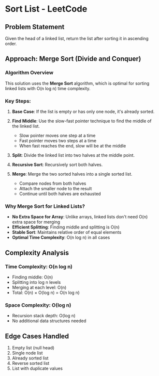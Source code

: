 # Sort List - LeetCode

## Problem Statement
Given the head of a linked list, return the list after sorting it in ascending order.

## Approach: Merge Sort (Divide and Conquer)

### Algorithm Overview
This solution uses the **Merge Sort** algorithm, which is optimal for sorting linked lists with O(n log n) time complexity.

### Key Steps:

1. **Base Case**: If the list is empty or has only one node, it's already sorted.

2. **Find Middle**: Use the slow-fast pointer technique to find the middle of the linked list.
   - Slow pointer moves one step at a time
   - Fast pointer moves two steps at a time
   - When fast reaches the end, slow will be at the middle

3. **Split**: Divide the linked list into two halves at the middle point.

4. **Recursive Sort**: Recursively sort both halves.

5. **Merge**: Merge the two sorted halves into a single sorted list.
   - Compare nodes from both halves
   - Attach the smaller node to the result
   - Continue until both halves are exhausted

### Why Merge Sort for Linked Lists?
- **No Extra Space for Array**: Unlike arrays, linked lists don't need O(n) extra space for merging
- **Efficient Splitting**: Finding middle and splitting is O(n)
- **Stable Sort**: Maintains relative order of equal elements
- **Optimal Time Complexity**: O(n log n) in all cases

## Complexity Analysis

### Time Complexity: O(n log n)
- Finding middle: O(n)
- Splitting into log n levels
- Merging at each level: O(n)
- Total: O(n) × O(log n) = O(n log n)

### Space Complexity: O(log n)
- Recursion stack depth: O(log n)
- No additional data structures needed

## Edge Cases Handled
1. Empty list (null head)
2. Single node list
3. Already sorted list
4. Reverse sorted list
5. List with duplicate values
